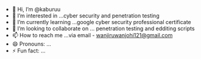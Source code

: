 - 👋 Hi, I’m @kaburuu
- 👀 I’m interested in ...cyber security and penetration testing
- 🌱 I’m currently learning ...google cyber security professional certificate
- 💞️ I’m looking to collaborate on ... penetration testing and edditing scripts
- 📫 How to reach me ...via email - wanjiruwanjohi121@gmail.com
- 😄 Pronouns: ...
- ⚡ Fun fact: ...

<!---
kaburuu/kaburuu is a ✨ special ✨ repository because its `README.md` (this file) appears on your GitHub profile.
You can click the Preview link to take a look at your changes.
--->
